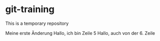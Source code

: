 # git-training
This is a temporary repository

Meine erste Änderung
Hallo, ich bin Zeile 5
Hallo, auch von der 6. Zeile
